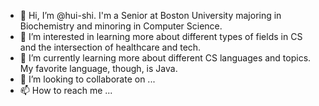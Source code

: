 - 👋 Hi, I’m @hui-shi. I'm a Senior at Boston University majoring in Biochemistry and minoring in Computer Science.
- 👀 I’m interested in learning more about different types of fields in CS and the intersection of healthcare and tech.
- 🌱 I’m currently learning more about different CS languages and topics. My favorite language, though, is Java.
- 💞️ I’m looking to collaborate on ...
- 📫 How to reach me ...

<!---
hui-shi/hui-shi is a ✨ special ✨ repository because its `README.md` (this file) appears on your GitHub profile.
You can click the Preview link to take a look at your changes.
--->
